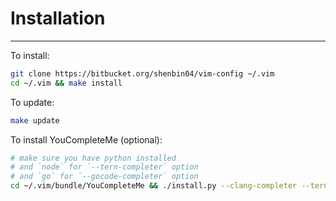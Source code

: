 # Installation
--------------

To install:
```sh
git clone https://bitbucket.org/shenbin04/vim-config ~/.vim
cd ~/.vim && make install
```

To update:
```sh
make update
```

To install YouCompleteMe (optional):
```sh
# make sure you have python installed
# and `node` for `--tern-completer` option
# and `go` for `--gocode-completer` option
cd ~/.vim/bundle/YouCompleteMe && ./install.py --clang-completer --tern-completer --gocode-completer
```
